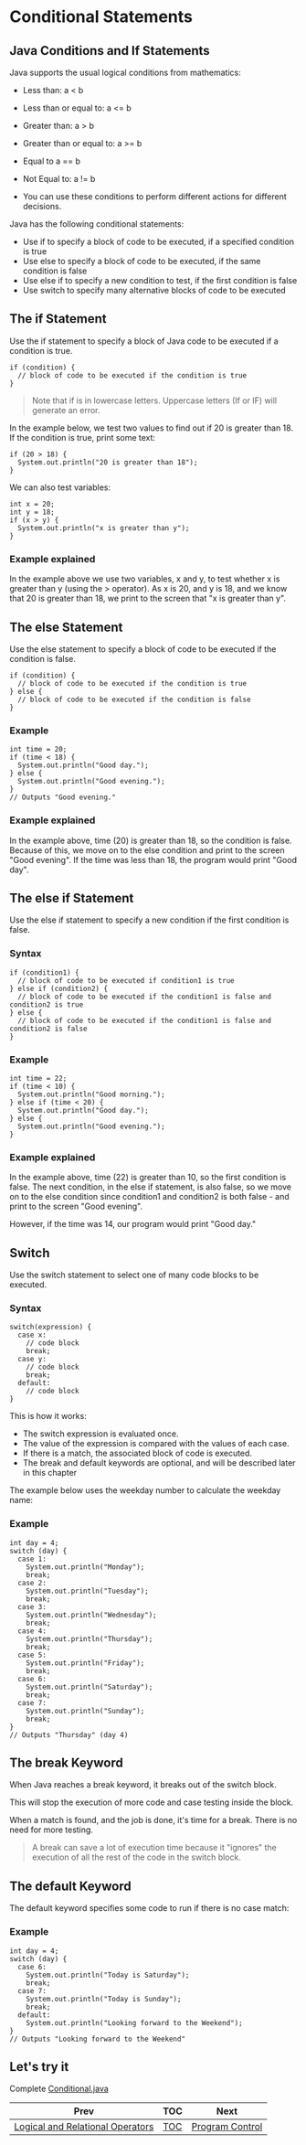 # Conditional Statements

## Java Conditions and If Statements

Java supports the usual logical conditions from mathematics:
* Less than: a < b
* Less than or equal to: a <= b 
* Greater than: a > b 
* Greater than or equal to: a >= b 
* Equal to a == b 
* Not Equal to: a != b

* You can use these conditions to perform different actions for different decisions.

Java has the following conditional statements:

* Use if to specify a block of code to be executed, if a specified condition is true
* Use else to specify a block of code to be executed, if the same condition is false
* Use else if to specify a new condition to test, if the first condition is false
* Use switch to specify many alternative blocks of code to be executed

## The if Statement

Use the if statement to specify a block of Java code to be executed if a condition is true.

```
if (condition) {
  // block of code to be executed if the condition is true
}
```

> Note that if is in lowercase letters. Uppercase letters (If or IF) will generate an error.

In the example below, we test two values to find out if 20 is greater than 18. If the condition is true, print some text:

```
if (20 > 18) {
  System.out.println("20 is greater than 18");
}
```

We can also test variables:

```
int x = 20;
int y = 18;
if (x > y) {
  System.out.println("x is greater than y");
}
```

### Example explained

In the example above we use two variables, x and y, to test whether x is greater than y (using the > operator). As x is 20, and y is 18, and we know that 20 is greater than 18, we print to the screen that "x is greater than y".

## The else Statement

Use the else statement to specify a block of code to be executed if the condition is false.

```
if (condition) {
  // block of code to be executed if the condition is true
} else {
  // block of code to be executed if the condition is false
}
```

### Example

```
int time = 20;
if (time < 18) {
  System.out.println("Good day.");
} else {
  System.out.println("Good evening.");
}
// Outputs "Good evening."
```

### Example explained
In the example above, time (20) is greater than 18, so the condition is false. Because of this, we move on to the else condition and print to the screen "Good evening". If the time was less than 18, the program would print "Good day".

## The else if Statement
Use the else if statement to specify a new condition if the first condition is false.

### Syntax
```
if (condition1) {
  // block of code to be executed if condition1 is true
} else if (condition2) {
  // block of code to be executed if the condition1 is false and condition2 is true
} else {
  // block of code to be executed if the condition1 is false and condition2 is false
}
```

### Example
```
int time = 22;
if (time < 10) {
  System.out.println("Good morning.");
} else if (time < 20) {
  System.out.println("Good day.");
} else {
  System.out.println("Good evening.");
}
```

### Example explained
In the example above, time (22) is greater than 10, so the first condition is false. The next condition, in the else if statement, is also false, so we move on to the else condition since condition1 and condition2 is both false - and print to the screen "Good evening".

However, if the time was 14, our program would print "Good day."

## Switch

Use the switch statement to select one of many code blocks to be executed.

### Syntax

```
switch(expression) {
  case x:
    // code block
    break;
  case y:
    // code block
    break;
  default:
    // code block
}

```

This is how it works:

* The switch expression is evaluated once.
* The value of the expression is compared with the values of each case. 
* If there is a match, the associated block of code is executed. 
* The break and default keywords are optional, and will be described later in this chapter

The example below uses the weekday number to calculate the weekday name:

### Example

```
int day = 4;
switch (day) {
  case 1:
    System.out.println("Monday");
    break;
  case 2:
    System.out.println("Tuesday");
    break;
  case 3:
    System.out.println("Wednesday");
    break;
  case 4:
    System.out.println("Thursday");
    break;
  case 5:
    System.out.println("Friday");
    break;
  case 6:
    System.out.println("Saturday");
    break;
  case 7:
    System.out.println("Sunday");
    break;
}
// Outputs "Thursday" (day 4)
```

## The break Keyword
When Java reaches a break keyword, it breaks out of the switch block.

This will stop the execution of more code and case testing inside the block.

When a match is found, and the job is done, it's time for a break. There is no need for more testing.

> A break can save a lot of execution time because it "ignores" the execution of all the rest of the code in the switch block.

## The default Keyword
The default keyword specifies some code to run if there is no case match:

### Example

```
int day = 4;
switch (day) {
  case 6:
    System.out.println("Today is Saturday");
    break;
  case 7:
    System.out.println("Today is Sunday");
    break;
  default:
    System.out.println("Looking forward to the Weekend");
}
// Outputs "Looking forward to the Weekend"
```

## Let's try it

Complete [Conditional.java](../src/main/java/com/codedifferently/conditional/Conditional.java)

| Prev                  | TOC                 | Next                   |
|-----------------------|---------------------|------------------------|
| [Logical and Relational Operators](logicalAndRelationalOperators.md) | [TOC](../ReadMe.md) | [Program Control](programControl.md) |